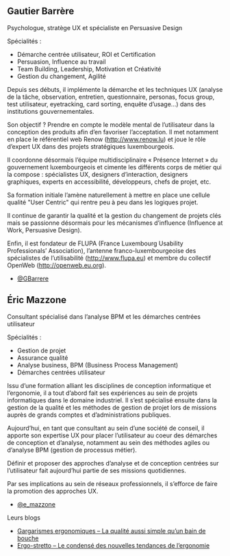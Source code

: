 ## Gautier Barrère

Psychologue, stratège UX et spécialiste en Persuasive Design

Spécialités :

- Démarche centrée utilisateur, ROI et Certification
- Persuasion, Influence au travail
- Team Building, Leadership, Motivation et Créativité
- Gestion du changement, Agilité

Depuis ses débuts, il implémente la démarche et les techniques UX (analyse de la tâche, observation, entretien, questionnaire, personas, focus group, test utilisateur, eyetracking, card sorting, enquête d’usage…) dans des institutions gouvernementales.

Son objectif ? Prendre en compte le modèle mental de l’utilisateur dans la conception des produits afin d’en favoriser l’acceptation. Il met notamment en place le référentiel web Renow (http://www.renow.lu) et joue le rôle d’expert UX dans des projets stratégiques luxembourgeois.

Il coordonne désormais l’équipe multidisciplinaire « Présence Internet » du gouvernement luxembourgeois et cimente les différents corps de métier qui la compose : spécialistes UX, designers d’interaction, designers graphiques, experts en accessibilité, développeurs, chefs de projet, etc.

Sa formation initiale l’amène naturellement à mettre en place une cellule qualité "User Centric" qui rentre peu à peu dans les logiques projet.

Il continue de garantir la qualité et la gestion du changement de projets clés mais se passionne désormais pour les mécanismes d’influence (Influence at Work, Persuasive Design).

Enfin, il est fondateur de FLUPA (France Luxembourg Usability Professionals’ Association), l’antenne franco-luxembourgeoise des spécialistes de l’utilisabilité (http://www.flupa.eu) et membre du collectif OpenWeb (http://openweb.eu.org).

- [@GBarrere](https://twitter.com/GBarrere)


## Éric Mazzone

Consultant spécialisé dans l’analyse BPM et les démarches centrées utilisateur

Spécialités :

- Gestion de projet
- Assurance qualité
- Analyse business, BPM (Business Process Management)
- Démarches centrées utilisateur

Issu d’une formation alliant les disciplines de conception informatique et l’ergonomie, il a tout d’abord fait ses expériences au sein de projets informatiques dans le domaine industriel. Il s’est spécialisé ensuite dans la gestion de la qualité et les méthodes de gestion de projet lors de missions auprès de grands comptes et d’administrations publiques.

Aujourd’hui, en tant que consultant au sein d’une société de conseil, il apporte son expertise UX pour placer l’utilisateur au coeur des démarches de conception et d’analyse, notamment au sein des méthodes agiles ou d’analyse BPM (gestion de processus métier).

Définir et proposer des approches d’analyse et de conception centrées sur l’utilisateur fait aujourd’hui partie de ses missions quotidiennes.

Par ses implications au sein de réseaux professionnels, il s’efforce de faire la promotion des approches UX.

- [@e_mazzone](https://twitter.com/e_mazzone)


Leurs blogs

- [Gargarismes ergonomiques – La qualité aussi simple qu’un bain de bouche](http://www.gargarismes-ergonomiques.com)
- [Ergo-stretto – Le condensé des nouvelles tendances de l’ergonomie](http://www.ergo-stretto.com)

